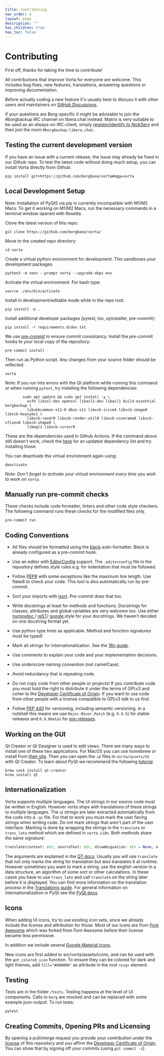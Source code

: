```yaml
---
title: Contributing
nav_order: 4
layout: page
description: ""
has_children: true
has_toc: false
---
```


# Contributing

First off, thanks for taking the time to contribute!

All contributions that improve Vorta for everyone are welcome. This includes bug fixes, new features, translations, answering questions or improving documentation.

Before actually coding a new feature it's usually best to discuss it with other users and maintainers on [GitHub Discussions](https://github.com/borgbase/vorta/discussions).

If your questions are Borg-specific it might be advisable to join the #borgbackup IRC channel on libera.chat instead. Matrix is very suitable to be used as an always-on IRC-client, simply [register/identify to NickServ](https://libera.chat/guides/faq#can-i-connect-with-matrix) and then join the room `#borgbackup:libera.chat`.

## Testing the current development version

If you have an issue with a current release, the issue may already be fixed in our Github repo. To test the latest code without doing much setup, you can install Vorta directly from Github:

```
pip install git+https://github.com/borgbase/vorta#egg=vorta
```

## Local Development Setup

Note: Installation of PyQt5 via pip is currently incompatible with M1/M2 Macs. To get it working on M1/M2 Macs, run the necessary commands in a terminal window opened with Rosetta.

Clone the latest version of this repo:

```
git clone https://github.com/borgbase/vorta/
```

Move to the created repo directory:

```
cd vorta
```

Create a virtual python environment for development. This sandboxes your development packages.

```
python3 -m venv --prompt vorta --upgrade-deps env
```

Activate the virtual environment. For bash type:

```
source ./env/bin/activate
```

Install in development/editable mode while in the repo root:

```
pip install -e .
```

Install additional developer packages (pytest, tox, pyinstaller, pre-commit):

```
pip install -r requirements.d/dev.txt
```

We use [pre-commit](https://pre-commit.com/) to ensure commit consistancy. Install the pre-commit hooks to your local copy of the repository:

```
pre-commit install
```

Then run as Python script. Any changes from your source folder should be reflected.

```
vorta
```

Note: If you run into errors with the Qt platform while running this command or when running `pytest`, try installing the following dependencies:

```
        sudo apt update && sudo apt install -y \
          xvfb libssl-dev openssl libacl1-dev libacl1 build-essential borgbackup \
          libxkbcommon-x11-0 dbus-x11 libxcb-icccm4 libxcb-image0 libxcb-keysyms1 \
          libxcb-randr0 libxcb-render-util0 libxcb-xinerama0 libxcb-xfixes0 libxcb-shape0 \
          libegl1 libxcb-cursor0
```

These are the dependencies used in Github Actions. If the command above still doesn't work, check the [here](https://github.com/borgbase/vorta/blob/master/.github/workflows/test.yml#L65) for an updated dependency list and try installing those.

You can deactivate the virtual environment again using:

```
deactivate
```

_Note: Don't forget to activate your virtual environment every time you wish to work on `vorta`._


## Manually run pre-commit checks

These checks include code formatter, linters and other code style checkers. The following command runs these checks for the modified files only.

```
pre-commit run
```

## Coding Conventions

- All files should be formatted using the [black](https://github.com/psf/black) auto-formatter. Black is already configured as a pre-commit hook.

- Use an editor with [EditorConfig](https://editorconfig.org/) support. The `.editorconfig` file in the repository defines style rules e.g. for indentation that must be followed.

- Follow [PEP8](https://peps.python.org/pep-0008/) with some exceptions like the maximum line length. Use flake8 to check your code. This tool is also automatically run by pre-commit.

- Sort your imports with [isort](https://pycqa.github.io/isort/). Pre-commit does that too.

- Write docstrings at least for methods and functions. Docstrings for classes, attributes and global variables are very welcome too. Use either [numpydoc ](https://numpydoc.readthedocs.io/en/latest/format.html) / [reST](https://www.sphinx-doc.org/en/master/usage/restructuredtext/index.html)/ [google ](https://github.com/google/styleguide/blob/gh-pages/pyguide.md#38-comments-and-docstrings) style for your docstrings. We haven't decided on one docstring format yet.

- Use python type hints as applicable. Method and function signatures must be typed!

- Mark all strings for internationalization. See the [18n guide](#Internationalization).

- Use comments to explain your code and your implementation decisions.

- Use underscore naming convention (not camelCase).

- Avoid redundancy that is repeating code.

- Do not copy code from other people or projects! If you contribute code you must hold the right to distribute it under the terms of GPLv3 and coher to the [Developer Certificate of Origin](https://developercertificate.org/). If you want to use code from other people with a license compatible to GPLv3 talk to us first.

- Follow [PEP 440](https://peps.python.org/pep-0440/) for versioning, including semantic versioning. In a nutshell this means we use `Major.Minor.Patch` (e.g. `0.9.5`) for stable releases and `0.9.0beta1` for [pre-releases](https://peps.python.org/pep-0440/#pre-release-spelling).


## Working on the GUI

Qt Creator or Qt Designer is used to edit views. There are many ways to install one of these two applications. For MacOS you can use homebrew or install from [their site](https://www.qt.io/download). Then you can open the .ui files in `vorta/assets/UI` with Qt Creator. To learn about PyQt we recommend the following [tutorial](https://www.pythonguis.com/pyqt5-tutorial/).

```
brew cask install qt-creator
brew install qt
```

## Internationalization

Vorta supports multiple languages. The UI strings in our source code must be written in English. However vorta ships with translations of these strings to multiple languages. The ui strings are later extracted automatically from the code into a `.qs` file. For that to work you must mark the user facing strings when writing code. Do not mark strings that aren't part of the user interface. Marking is done by wrapping the strings in the `translate` or `trans_late` method which are defined in `vorta.i18n`. Both methods share the same signature:

```py
translate(context: str, sourceText: str, disambiguation: str = None, n: int = -1) -> str
```

The arguments are explained in the [QT docs](https://doc.qt.io/qt-6/qcoreapplication.html#translate). Usually you will use `translate` that not only marks the string for translation but also translates it at runtime. However sometimes you want to mark a string, use the english version in a data structure, an algorithm of some sort or other calculations. In these cases you have to use `trans_late` and call `translate` on the string later before it is displayed. You can find more information on the translation process in the [Translations guide](translations). For general information on internationalization in PyQt see the [PyQt docs](https://www.riverbankcomputing.com/static/Docs/PyQt5/i18n.html#differences-between-pyqt5-and-qt).

## Icons

When adding UI icons, try to use existing icon sets, since we already include the license and attribution for those. Most of our icons are from [Fork Awesome](https://forkaweso.me/Fork-Awesome/icons/) which was forked from *Font Awesome* before their license became less permissive.

In addition we include several [Google Material Icons](https://fonts.google.com/icons).

New icons are first added to src/vorta/assets/icons, and can be used with the `get_colored_icon` function. To ensure they can be colored for dark and light themes, add `fill="#000000"` as attribute in the root `<svg>` element.


## Testing

Tests are in the folder `/tests`. Testing happens at the level of UI components. Calls to `borg` are mocked and can be replaced with some example json-output. To run tests:

```
pytest
```

## Creating Commits, Opening PRs and Licensing

By opening a pull/merge request you provide your contribution under the [license](./../../LICENSE.txt) of this repository and you affirm the [Developer Certificate of Origin][dco]. You can show that by signing off your commits (using `git commit -s`).

[dco]: https://developercertificate.org/
